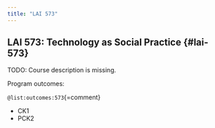 ```yaml
---
title: "LAI 573"
---
```


## LAI 573: Technology as Social Practice {#lai-573}

TODO: Course description is missing. 

Program outcomes:

` @list:outcomes:573 `{=comment}

 - CK1
 - PCK2